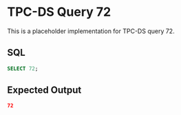 # TPC-DS Query 72

This is a placeholder implementation for TPC-DS query 72.

## SQL
```sql
SELECT 72;
```

## Expected Output
```json
72
```
